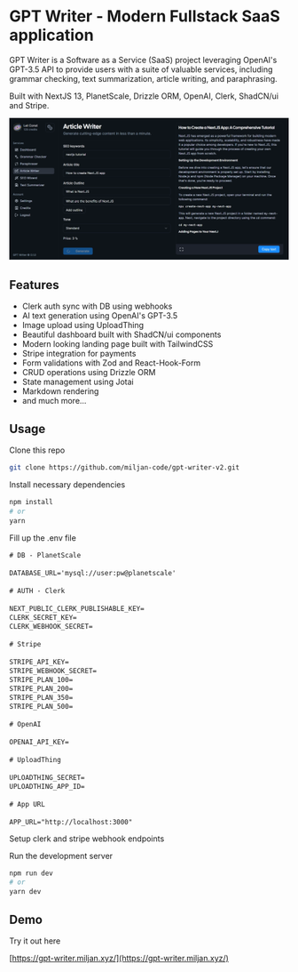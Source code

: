 # GPT Writer - Modern Fullstack SaaS application

GPT Writer is a Software as a Service (SaaS) project leveraging OpenAI's GPT-3.5 API to provide users with a suite of valuable services, including grammar checking, text summarization, article writing, and paraphrasing.

Built with NextJS 13, PlanetScale, Drizzle ORM, OpenAI, Clerk, ShadCN/ui and Stripe.

![GPT Writer](/assets/image/hero.webp)

## Features

- Clerk auth sync with DB using webhooks
- AI text generation using OpenAI's GPT-3.5
- Image upload using UploadThing
- Beautiful dashboard built with ShadCN/ui components
- Modern looking landing page built with TailwindCSS
- Stripe integration for payments
- Form validations with Zod and React-Hook-Form
- CRUD operations using Drizzle ORM
- State management using Jotai
- Markdown rendering
- and much more...

## Usage

Clone this repo

```bash
git clone https://github.com/miljan-code/gpt-writer-v2.git
```

Install necessary dependencies

```bash
npm install
# or
yarn
```

Fill up the .env file

```env
# DB - PlanetScale

DATABASE_URL='mysql://user:pw@planetscale'

# AUTH - Clerk

NEXT_PUBLIC_CLERK_PUBLISHABLE_KEY=
CLERK_SECRET_KEY=
CLERK_WEBHOOK_SECRET=

# Stripe

STRIPE_API_KEY=
STRIPE_WEBHOOK_SECRET=
STRIPE_PLAN_100=
STRIPE_PLAN_200=
STRIPE_PLAN_350=
STRIPE_PLAN_500=

# OpenAI

OPENAI_API_KEY=

# UploadThing

UPLOADTHING_SECRET=
UPLOADTHING_APP_ID=

# App URL

APP_URL="http://localhost:3000"
```

Setup clerk and stripe webhook endpoints

Run the development server

```bash
npm run dev
# or
yarn dev
```

## Demo

Try it out here

[https://gpt-writer.miljan.xyz/](https://gpt-writer.miljan.xyz/)
